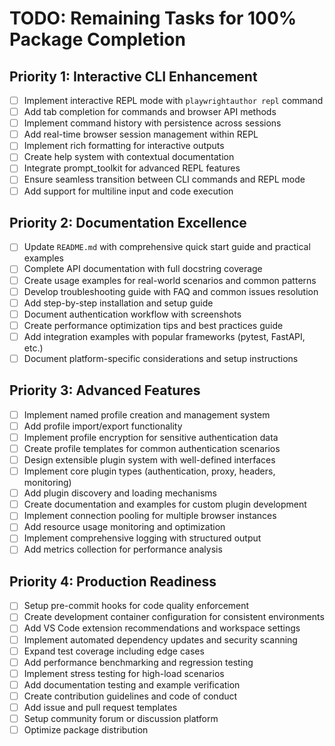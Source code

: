 # TODO: Remaining Tasks for 100% Package Completion

## Priority 1: Interactive CLI Enhancement
- [ ] Implement interactive REPL mode with `playwrightauthor repl` command
- [ ] Add tab completion for commands and browser API methods
- [ ] Implement command history with persistence across sessions
- [ ] Add real-time browser session management within REPL
- [ ] Implement rich formatting for interactive outputs
- [ ] Create help system with contextual documentation
- [ ] Integrate prompt_toolkit for advanced REPL features
- [ ] Ensure seamless transition between CLI commands and REPL mode
- [ ] Add support for multiline input and code execution

## Priority 2: Documentation Excellence
- [ ] Update `README.md` with comprehensive quick start guide and practical examples
- [ ] Complete API documentation with full docstring coverage
- [ ] Create usage examples for real-world scenarios and common patterns
- [ ] Develop troubleshooting guide with FAQ and common issues resolution
- [ ] Add step-by-step installation and setup guide
- [ ] Document authentication workflow with screenshots
- [ ] Create performance optimization tips and best practices guide
- [ ] Add integration examples with popular frameworks (pytest, FastAPI, etc.)
- [ ] Document platform-specific considerations and setup instructions

## Priority 3: Advanced Features
- [ ] Implement named profile creation and management system
- [ ] Add profile import/export functionality
- [ ] Implement profile encryption for sensitive authentication data
- [ ] Create profile templates for common authentication scenarios
- [ ] Design extensible plugin system with well-defined interfaces
- [ ] Implement core plugin types (authentication, proxy, headers, monitoring)
- [ ] Add plugin discovery and loading mechanisms
- [ ] Create documentation and examples for custom plugin development
- [ ] Implement connection pooling for multiple browser instances
- [ ] Add resource usage monitoring and optimization
- [ ] Implement comprehensive logging with structured output
- [ ] Add metrics collection for performance analysis

## Priority 4: Production Readiness
- [ ] Setup pre-commit hooks for code quality enforcement
- [ ] Create development container configuration for consistent environments
- [ ] Add VS Code extension recommendations and workspace settings
- [ ] Implement automated dependency updates and security scanning
- [ ] Expand test coverage including edge cases
- [ ] Add performance benchmarking and regression testing
- [ ] Implement stress testing for high-load scenarios
- [ ] Add documentation testing and example verification
- [ ] Create contribution guidelines and code of conduct
- [ ] Add issue and pull request templates
- [ ] Setup community forum or discussion platform
- [ ] Optimize package distribution
